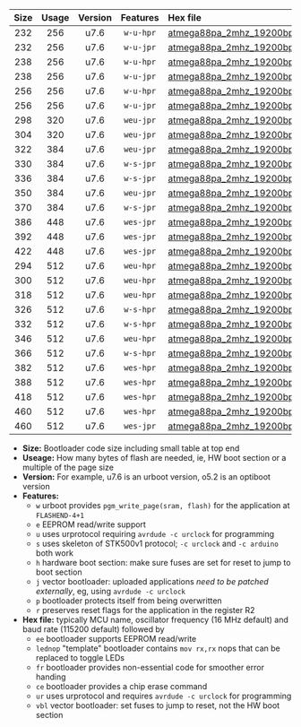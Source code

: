 |Size|Usage|Version|Features|Hex file|
|:-:|:-:|:-:|:-:|:--|
|232|256|u7.6|`w-u-hpr`|[atmega88pa_2mhz_19200bps_ur.hex](https://raw.githubusercontent.com/stefanrueger/urboot/main//atmega88pa_2mhz_19200bps_ur.hex)|
|232|256|u7.6|`w-u-jpr`|[atmega88pa_2mhz_19200bps_ur_vbl.hex](https://raw.githubusercontent.com/stefanrueger/urboot/main//atmega88pa_2mhz_19200bps_ur_vbl.hex)|
|238|256|u7.6|`w-u-hpr`|[atmega88pa_2mhz_19200bps_lednop_ur.hex](https://raw.githubusercontent.com/stefanrueger/urboot/main//atmega88pa_2mhz_19200bps_lednop_ur.hex)|
|238|256|u7.6|`w-u-jpr`|[atmega88pa_2mhz_19200bps_lednop_ur_vbl.hex](https://raw.githubusercontent.com/stefanrueger/urboot/main//atmega88pa_2mhz_19200bps_lednop_ur_vbl.hex)|
|256|256|u7.6|`w-u-hpr`|[atmega88pa_2mhz_19200bps_lednop_fr_ur.hex](https://raw.githubusercontent.com/stefanrueger/urboot/main//atmega88pa_2mhz_19200bps_lednop_fr_ur.hex)|
|256|256|u7.6|`w-u-jpr`|[atmega88pa_2mhz_19200bps_lednop_fr_ur_vbl.hex](https://raw.githubusercontent.com/stefanrueger/urboot/main//atmega88pa_2mhz_19200bps_lednop_fr_ur_vbl.hex)|
|298|320|u7.6|`weu-jpr`|[atmega88pa_2mhz_19200bps_ee_ur_vbl.hex](https://raw.githubusercontent.com/stefanrueger/urboot/main//atmega88pa_2mhz_19200bps_ee_ur_vbl.hex)|
|304|320|u7.6|`weu-jpr`|[atmega88pa_2mhz_19200bps_ee_lednop_ur_vbl.hex](https://raw.githubusercontent.com/stefanrueger/urboot/main//atmega88pa_2mhz_19200bps_ee_lednop_ur_vbl.hex)|
|322|384|u7.6|`weu-jpr`|[atmega88pa_2mhz_19200bps_ee_lednop_fr_ur_vbl.hex](https://raw.githubusercontent.com/stefanrueger/urboot/main//atmega88pa_2mhz_19200bps_ee_lednop_fr_ur_vbl.hex)|
|330|384|u7.6|`w-s-jpr`|[atmega88pa_2mhz_19200bps_vbl.hex](https://raw.githubusercontent.com/stefanrueger/urboot/main//atmega88pa_2mhz_19200bps_vbl.hex)|
|336|384|u7.6|`w-s-jpr`|[atmega88pa_2mhz_19200bps_lednop_vbl.hex](https://raw.githubusercontent.com/stefanrueger/urboot/main//atmega88pa_2mhz_19200bps_lednop_vbl.hex)|
|350|384|u7.6|`weu-jpr`|[atmega88pa_2mhz_19200bps_ee_lednop_fr_ce_ur_vbl.hex](https://raw.githubusercontent.com/stefanrueger/urboot/main//atmega88pa_2mhz_19200bps_ee_lednop_fr_ce_ur_vbl.hex)|
|370|384|u7.6|`w-s-jpr`|[atmega88pa_2mhz_19200bps_lednop_fr_vbl.hex](https://raw.githubusercontent.com/stefanrueger/urboot/main//atmega88pa_2mhz_19200bps_lednop_fr_vbl.hex)|
|386|448|u7.6|`wes-jpr`|[atmega88pa_2mhz_19200bps_ee_vbl.hex](https://raw.githubusercontent.com/stefanrueger/urboot/main//atmega88pa_2mhz_19200bps_ee_vbl.hex)|
|392|448|u7.6|`wes-jpr`|[atmega88pa_2mhz_19200bps_ee_lednop_vbl.hex](https://raw.githubusercontent.com/stefanrueger/urboot/main//atmega88pa_2mhz_19200bps_ee_lednop_vbl.hex)|
|422|448|u7.6|`wes-jpr`|[atmega88pa_2mhz_19200bps_ee_lednop_fr_vbl.hex](https://raw.githubusercontent.com/stefanrueger/urboot/main//atmega88pa_2mhz_19200bps_ee_lednop_fr_vbl.hex)|
|294|512|u7.6|`weu-hpr`|[atmega88pa_2mhz_19200bps_ee_ur.hex](https://raw.githubusercontent.com/stefanrueger/urboot/main//atmega88pa_2mhz_19200bps_ee_ur.hex)|
|300|512|u7.6|`weu-hpr`|[atmega88pa_2mhz_19200bps_ee_lednop_ur.hex](https://raw.githubusercontent.com/stefanrueger/urboot/main//atmega88pa_2mhz_19200bps_ee_lednop_ur.hex)|
|318|512|u7.6|`weu-hpr`|[atmega88pa_2mhz_19200bps_ee_lednop_fr_ur.hex](https://raw.githubusercontent.com/stefanrueger/urboot/main//atmega88pa_2mhz_19200bps_ee_lednop_fr_ur.hex)|
|326|512|u7.6|`w-s-hpr`|[atmega88pa_2mhz_19200bps.hex](https://raw.githubusercontent.com/stefanrueger/urboot/main//atmega88pa_2mhz_19200bps.hex)|
|332|512|u7.6|`w-s-hpr`|[atmega88pa_2mhz_19200bps_lednop.hex](https://raw.githubusercontent.com/stefanrueger/urboot/main//atmega88pa_2mhz_19200bps_lednop.hex)|
|346|512|u7.6|`weu-hpr`|[atmega88pa_2mhz_19200bps_ee_lednop_fr_ce_ur.hex](https://raw.githubusercontent.com/stefanrueger/urboot/main//atmega88pa_2mhz_19200bps_ee_lednop_fr_ce_ur.hex)|
|366|512|u7.6|`w-s-hpr`|[atmega88pa_2mhz_19200bps_lednop_fr.hex](https://raw.githubusercontent.com/stefanrueger/urboot/main//atmega88pa_2mhz_19200bps_lednop_fr.hex)|
|382|512|u7.6|`wes-hpr`|[atmega88pa_2mhz_19200bps_ee.hex](https://raw.githubusercontent.com/stefanrueger/urboot/main//atmega88pa_2mhz_19200bps_ee.hex)|
|388|512|u7.6|`wes-hpr`|[atmega88pa_2mhz_19200bps_ee_lednop.hex](https://raw.githubusercontent.com/stefanrueger/urboot/main//atmega88pa_2mhz_19200bps_ee_lednop.hex)|
|418|512|u7.6|`wes-hpr`|[atmega88pa_2mhz_19200bps_ee_lednop_fr.hex](https://raw.githubusercontent.com/stefanrueger/urboot/main//atmega88pa_2mhz_19200bps_ee_lednop_fr.hex)|
|460|512|u7.6|`wes-hpr`|[atmega88pa_2mhz_19200bps_ee_lednop_fr_ce.hex](https://raw.githubusercontent.com/stefanrueger/urboot/main//atmega88pa_2mhz_19200bps_ee_lednop_fr_ce.hex)|
|460|512|u7.6|`wes-jpr`|[atmega88pa_2mhz_19200bps_ee_lednop_fr_ce_vbl.hex](https://raw.githubusercontent.com/stefanrueger/urboot/main//atmega88pa_2mhz_19200bps_ee_lednop_fr_ce_vbl.hex)|

- **Size:** Bootloader code size including small table at top end
- **Useage:** How many bytes of flash are needed, ie, HW boot section or a multiple of the page size
- **Version:** For example, u7.6 is an urboot version, o5.2 is an optiboot version
- **Features:**
  + `w` urboot provides `pgm_write_page(sram, flash)` for the application at `FLASHEND-4+1`
  + `e` EEPROM read/write support
  + `u` uses urprotocol requiring `avrdude -c urclock` for programming
  + `s` uses skeleton of STK500v1 protocol; `-c urclock` and `-c arduino` both work
  + `h` hardware boot section: make sure fuses are set for reset to jump to boot section
  + `j` vector bootloader: uploaded applications *need to be patched externally*, eg, using `avrdude -c urclock`
  + `p` bootloader protects itself from being overwritten
  + `r` preserves reset flags for the application in the register R2
- **Hex file:** typically MCU name, oscillator frequency (16 MHz default) and baud rate (115200 default) followed by
  + `ee` bootloader supports EEPROM read/write
  + `lednop` "template" bootloader contains `mov rx,rx` nops that can be replaced to toggle LEDs
  + `fr` bootloader provides non-essential code for smoother error handing
  + `ce` bootloader provides a chip erase command
  + `ur` uses urprotocol and requires `avrdude -c urclock` for programming
  + `vbl` vector bootloader: set fuses to jump to reset, not the HW boot section
